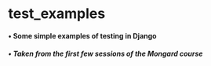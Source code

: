# test_examples
#### • Some simple examples of testing in Django
##### • Taken from the first few sessions of the Mongard course
